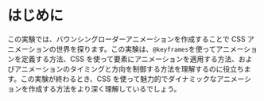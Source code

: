 # はじめに

この実験では、バウンシングローダーアニメーションを作成することで CSS アニメーションの世界を探ります。この実験は、`@keyframes`を使ってアニメーションを定義する方法、CSS を使って要素にアニメーションを適用する方法、およびアニメーションのタイミングと方向を制御する方法を理解するのに役立ちます。この実験が終わるとき、CSS を使って魅力的でダイナミックなアニメーションを作成する方法をより深く理解しているでしょう。
